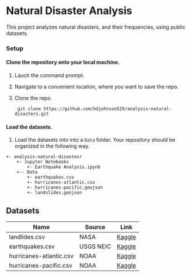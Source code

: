 # Natural Disaster Analysis

This project analyzes natural disasters, and their frequencies, using public datasets.


### Setup

#### Clone the repository onto your local machine.
1. Lauch the command prompt.
2. Navigate to a convenient location, where you want to save the repo.
3. Clone the repo.

		git clone https://github.com/bdjohnson529/analysis-natural-disasters.git

#### Load the datasets.
1. Load the datasets into into a `Data` folder. Your repository should be organized in the following way.
```
+- analysis-natural-disastesr
    +- Jupyter Notebooks
        +- Earthquake Analysis.ipynb
    +-- Data
        +- earthquakes.csv
        +- hurricanes-atlantic.csv
        +- hurricanes-pacific.geojson
        +- landslides.geojson
```


## Datasets
| Name | Source | Link |
| -- | -- | -- |
| landlides.csv | NASA | [Kaggle](https://www.kaggle.com/nasa/landslide-events)
| earthquakes.csv | USGS NEIC | [Kaggle](https://www.kaggle.com/usgs/earthquake-database)
| hurricanes-atlantic.csv | NOAA | [Kaggle](https://www.kaggle.com/noaa/hurricane-database)
| hurricanes-pacific.csv | NOAA | [Kaggle](https://www.kaggle.com/noaa/hurricane-database)